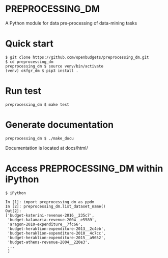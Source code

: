 # PREPROCESSING_DM
A Python module for data pre-processing of data-mining tasks

# Quick start
```
$ git clone https://github.com/openbudgets/preprocessing_dm.git
$ cd preprocessing_dm
preprocessing_dm $ source venv/bin/activate
(venv) okfgr_dm $ pip3 install .
```

# Run test
```
preprocessing_dm $ make test
```

# Generate documentation
```
preprocessing_dm $ ./make_docu
```
Documentation is located at docs/html/

# Access PREPROCESSING_DM within iPython

```
$ iPython

In [1]: import preprocessing_dm as ppdm
In [2]: preprocessing_dm.list_dataset_name()
Out[2]:
['budget-katerini-revenue-2016__235c7',
 'budget-kalamaria-revenue-2004__e5589',
 'aragon-2010-expenditure__7fc66',
 'budget-heraklion-expenditure-2013__2c4eb',
 'budget-heraklion-expenditure-2010__4c7cc',
 'budget-heraklion-expenditure-2015__a9652',
 'budget-athens-revenue-2004__220e3',
 ...
 ]
